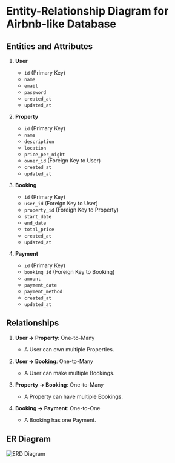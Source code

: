 # Entity-Relationship Diagram for Airbnb-like Database

## Entities and Attributes
1. **User**
   - `id` (Primary Key)
   - `name`
   - `email`
   - `password`
   - `created_at`
   - `updated_at`

2. **Property**
   - `id` (Primary Key)
   - `name`
   - `description`
   - `location`
   - `price_per_night`
   - `owner_id` (Foreign Key to User)
   - `created_at`
   - `updated_at`

3. **Booking**
   - `id` (Primary Key)
   - `user_id` (Foreign Key to User)
   - `property_id` (Foreign Key to Property)
   - `start_date`
   - `end_date`
   - `total_price`
   - `created_at`
   - `updated_at`

4. **Payment**
   - `id` (Primary Key)
   - `booking_id` (Foreign Key to Booking)
   - `amount`
   - `payment_date`
   - `payment_method`
   - `created_at`
   - `updated_at`

## Relationships
1. **User → Property**: One-to-Many  
   - A User can own multiple Properties.

2. **User → Booking**: One-to-Many  
   - A User can make multiple Bookings.

3. **Property → Booking**: One-to-Many  
   - A Property can have multiple Bookings.

4. **Booking → Payment**: One-to-One  
   - A Booking has one Payment.

## ER Diagram
![ERD Diagram](path/to/erd_diagram.png)
 
